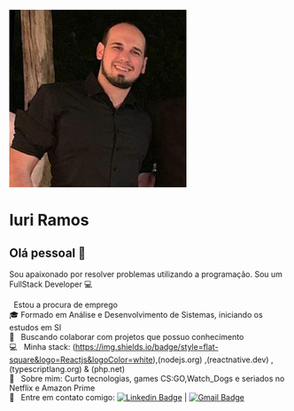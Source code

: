 <img width="auto" src="profile.png"></img>

# Iuri Ramos

## Olá pessoal 👋
Sou apaixonado por resolver problemas utilizando a programação.
Sou um FullStack Developer :computer:

   &nbsp; Estou a procura de emprego
 <br/> 🎓 Formado em Análise e Desenvolvimento de Sistemas, iniciando os estudos em SI
 <br/> :purple_heart: &nbsp; Buscando colaborar com projetos que possuo conhecimento
 <br/> :computer: &nbsp; Minha stack: (https://img.shields.io/badge/style=flat-square&logo=Reactjs&logoColor=white),(nodejs.org) ,(reactnative.dev) , (typescriptlang.org) & (php.net)
 <br/> 💬  &nbsp; Sobre mim: Curto tecnologias, games CS:GO,Watch_Dogs e seriados no Netflix e Amazon Prime
 <br/> :email: &nbsp; Entre em contato comigo: 
[![Linkedin Badge](https://img.shields.io/badge/-Iuri_Ramos-blue?style=flat-square&logo=Linkedin&logoColor=white&link=https://www.linkedin.com/in/iuri-ramos93/)](https://www.linkedin.com/in/iuri-ramos93/)
| 
[![Gmail Badge](https://img.shields.io/badge/-iuri.ramos41@gmail.com-c14438?style=flat-square&logo=Gmail&logoColor=white&link=mailto:tgmarinho@gmail.com)](mailto:iuri.ramos41@gmail.com)

